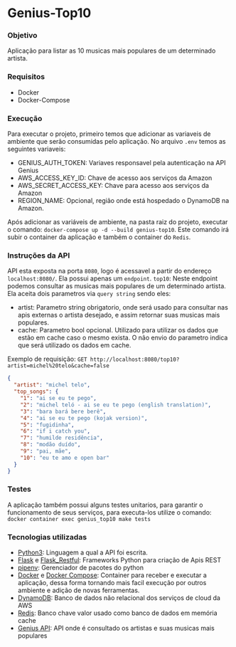 # Genius-Top10

### Objetivo
Aplicação para listar as 10 musicas mais populares de um determinado artista.

### Requisitos
 - Docker
 - Docker-Compose

### Execução
Para executar o projeto, primeiro temos que adicionar as variaveis de ambiente que serão consumidas pelo aplicação.
No arquivo `.env` temos as seguintes variaveis:
- GENIUS_AUTH_TOKEN: Variaves responsavel pela autenticação na API Genius
- AWS_ACCESS_KEY_ID: Chave de acesso aos serviços da Amazon
- AWS_SECRET_ACCESS_KEY: Chave para acesso aos serviços da Amazon
- REGION_NAME: Opcional, região onde está hospedado o DynamoDB na Amazon.

Após adicionar as variáveis de ambiente, na pasta raiz do projeto, executar o comando: `docker-compose up -d --build genius-top10`. Este comando irá subir o container da aplicação e também o container do `Redis`.

### Instruções da API
API esta exposta na porta `8080`, logo é acessavel a partir do endereço `localhost:8080/`. Ela possui apenas um `endpoint`.
`top10`: Neste endpoint podemos consultar as musicas mais populares de um determinado artista. Ela aceita dois parametros via `query string` sendo eles:
- artist: Parametro string obrigatorio, onde será usado para consultar nas apis externas o artista desejado, e assim retornar suas musicas mais populares.
- cache: Parametro bool opcional. Utilizado para utilizar os dados que estão em cache caso o mesmo exista. O não envio do parametro indica que será utilizado os dados em cache.

Exemplo de requisição:
`GET http://localhost:8080/top10?artist=michel%20telo&cache=false`

```json
{
  "artist": "michel telo",
  "top_songs": {
    "1": "ai se eu te pego",
    "2": "michel teló - ai se eu te pego (english translation)",
    "3": "bara bará bere berê",
    "4": "ai se eu te pego (kojak version)",
    "5": "fugidinha",
    "6": "if i catch you",
    "7": "humilde residência",
    "8": "modão duído",
    "9": "pai, mãe",
    "10": "eu te amo e open bar"
  }
}
```

### Testes
A aplicação também possui alguns testes unitarios, para garantir o funcionamento de seus serviços, para executa-los utilize o comando: `docker container exec genius_top10 make tests`

### Tecnologias utilizadas
- [Python3](https://www.python.org/downloads/): Linguagem a qual a API foi escrita.
- [Flask](https://flask.palletsprojects.com/en/2.0.x/) e [Flask_Restful](https://flask-restful.readthedocs.io/en/latest/): Frameworks Python para criação de Apis REST
- [pipenv](https://pypi.org/project/pipenv/): Gerenciador de pacotes do python 
- [Docker](https://www.docker.com/) e [Docker Compose](https://docs.docker.com/compose/): Container para receber e executar a aplicação, dessa forma tornando mais facil execução por outros ambiente e adição de novas ferramentas.
- [DynamoDB](https://aws.amazon.com/pt/dynamodb/): Banco de dados não relacional dos serviços de cloud da AWS
- [Redis](https://redis.io/): Banco chave valor usado como banco de dados em memória cache
- [Genius API](https://docs.genius.com/): API onde é consultado os artistas e suas musicas mais populares

